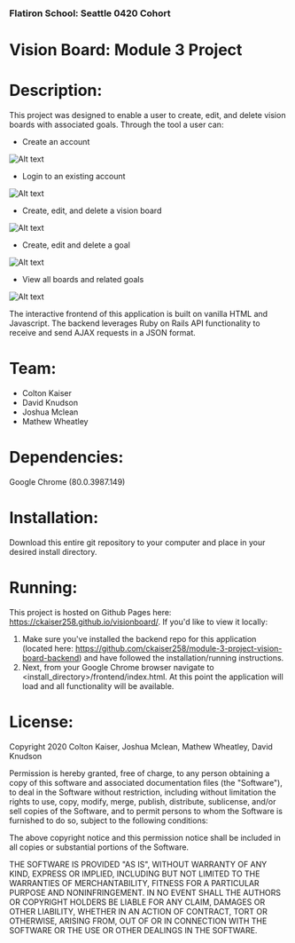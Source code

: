 ### Flatiron School: Seattle 0420 Cohort
# Vision Board: Module 3 Project

# Description: 
This project was designed to enable a user to create, edit, and delete vision boards with associated goals. Through the tool a user can:

* Create an account

![Alt text](https://github.com/mathewpwheatley/module-3-project-vision-board/raw/master/ReadmeImg/Signup.png)

* Login to an existing account

![Alt text](https://github.com/mathewpwheatley/module-3-project-vision-board/raw/master/ReadmeImg/Login.png)

* Create, edit, and delete a vision board

![Alt text](https://github.com/mathewpwheatley/module-3-project-vision-board/raw/master/ReadmeImg/NewBoard.png)

* Create, edit and delete a goal

![Alt text](https://github.com/mathewpwheatley/module-3-project-vision-board/raw/master/ReadmeImg/NewGoal.png)

* View all boards and related goals

![Alt text](https://github.com/mathewpwheatley/module-3-project-vision-board/raw/master/ReadmeImg/BoardWithGoals.png)


The interactive frontend of this application is built on vanilla HTML and Javascript. The backend leverages Ruby on Rails API functionality to receive and send AJAX requests in a JSON format.

# Team:
* Colton Kaiser
* David Knudson
* Joshua Mclean
* Mathew Wheatley

# Dependencies:
Google Chrome (80.0.3987.149)

# Installation:
Download this entire git repository to your computer and place in your desired install directory.

# Running:
This project is hosted on Github Pages here: https://ckaiser258.github.io/visionboard/. If you'd like to view it locally:
1. Make sure you've installed the backend repo for this application (located here: https://github.com/ckaiser258/module-3-project-vision-board-backend) and have followed the installation/running instructions. 
2. Next, from your Google Chrome browser navigate to <install_directory>/frontend/index.html. At this point the application will load and all functionality will be available.

# License:


Copyright 2020 Colton Kaiser, Joshua Mclean, Mathew Wheatley, David Knudson

Permission is hereby granted, free of charge, to any person obtaining a copy of this software and associated documentation files (the "Software"), to deal in the Software without restriction, including without limitation the rights to use, copy, modify, merge, publish, distribute, sublicense, and/or sell copies of the Software, and to permit persons to whom the Software is furnished to do so, subject to the following conditions:

The above copyright notice and this permission notice shall be included in all copies or substantial portions of the Software.

THE SOFTWARE IS PROVIDED "AS IS", WITHOUT WARRANTY OF ANY KIND, EXPRESS OR IMPLIED, INCLUDING BUT NOT LIMITED TO THE WARRANTIES OF MERCHANTABILITY, FITNESS FOR A PARTICULAR PURPOSE AND NONINFRINGEMENT. IN NO EVENT SHALL THE AUTHORS OR COPYRIGHT HOLDERS BE LIABLE FOR ANY CLAIM, DAMAGES OR OTHER LIABILITY, WHETHER IN AN ACTION OF CONTRACT, TORT OR OTHERWISE, ARISING FROM, OUT OF OR IN CONNECTION WITH THE SOFTWARE OR THE USE OR OTHER DEALINGS IN THE SOFTWARE.
